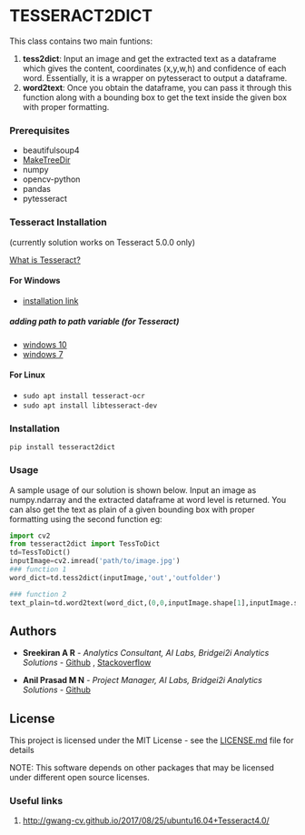 # TESSERACT2DICT
This class contains two main funtions:

1. **tess2dict**: Input an image and get the extracted text as a dataframe which gives the content, coordinates (x,y,w,h) and confidence of each word. Essentially, it is a wrapper on pytesseract to output a dataframe.
2. **word2text**: Once you obtain the dataframe, you can pass it through this function along with a bounding box to get the text inside the given box with proper formatting.
### Prerequisites

- beautifulsoup4
- [MakeTreeDir](https://github.com/Sreekiranar/MakeTreeDir.git)
- numpy
- opencv-python
- pandas
- pytesseract

### Tesseract Installation
(currently solution works on Tesseract 5.0.0 only)

[What is Tesseract?](https://github.com/tesseract-ocr/tesseract)
#### For Windows
- [installation link](https://github.com/UB-Mannheim/tesseract/wiki)
##### adding path to path variable (for Tesseract)
- [windows 10](https://helpdeskgeek.com/windows-10/add-windows-path-environment-variable/)
- [windows 7](https://docs.alfresco.com/4.2/tasks/fot-addpath.html)

#### For Linux
- `sudo apt install tesseract-ocr`
- `sudo apt install libtesseract-dev`


### Installation

`pip install tesseract2dict`


### Usage
A sample usage of our solution is shown below. Input an image as numpy.ndarray and the extracted
dataframe at word level is returned.
You can also get the text as plain of a given bounding box with proper formatting using the second function
eg:
```python
import cv2
from tesseract2dict import TessToDict
td=TessToDict()
inputImage=cv2.imread('path/to/image.jpg')
### function 1
word_dict=td.tess2dict(inputImage,'out','outfolder')

### function 2
text_plain=td.word2text(word_dict,(0,0,inputImage.shape[1],inputImage.shape[0]))

```

## Authors

* **Sreekiran A R** - *Analytics Consultant, AI Labs, Bridgei2i Analytics Solutions* -
 [Github](https://github.com/Sreekiranar) ,
[Stackoverflow](https://stackoverflow.com/users/9605907/sreekiran)

* **Anil Prasad M N** - *Project Manager, AI Labs, Bridgei2i Analytics Solutions* -
 [Github](https://github.com/anilprasadmn)


## License

This project is licensed under the MIT License - see the [LICENSE.md](LICENSE.md) file for details

NOTE: This software depends on other packages that may be licensed under different open source licenses.

### Useful links
1. http://gwang-cv.github.io/2017/08/25/ubuntu16.04+Tesseract4.0/
